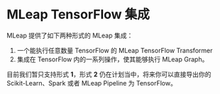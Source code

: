 # MLeap TensorFlow 集成

MLeap 提供了如下两种形式的 MLeap 集成：

1. 一个能执行任意数量 TensorFlow 的 MLeap TensorFlow Transformer
2. 集成在 TensorFlow 内的一系列操作，使其能够执行 MLeap Graph。

目前我们暂只支持形式 **1**，形式 **2** 仍在计划当中，将来你可以直接导出你的 Scikit-Learn、Spark 或者 MLeap Pipeline 为 TensorFlow。
